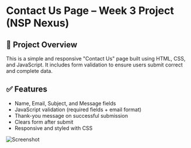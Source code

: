 # Contact Us Page – Week 3 Project (NSP Nexus)

## 📌 Project Overview
This is a simple and responsive "Contact Us" page built using HTML, CSS, and JavaScript. It includes form validation to ensure users submit correct and complete data.

## ✅ Features
- Name, Email, Subject, and Message fields
- JavaScript validation (required fields + email format)
- Thank-you message on successful submission
- Clears form after submit
- Responsive and styled with CSS

![Screenshot](screenshot.png)
